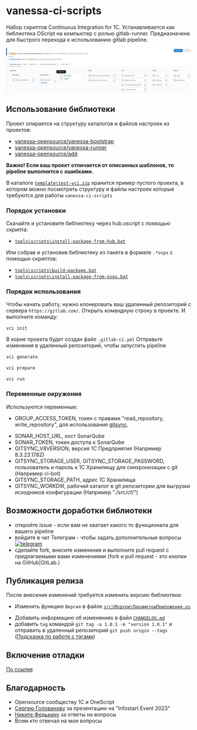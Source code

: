 # vanessa-ci-scripts

Набор скриптов Continuous Integration for 1C. Устанавливается как библиотека OScript на компьютер с ролью gitlab-runner.
Предназначена для быстрого перехода к использованию gitlab pipeline.

![preview-pipeline](./doc/image/preview-pipeline.png "preview-pipeline")

## Использование библиотеки

Проект опирается на структуру каталогов и файлов настроек из проектов:

- [vanessa-opensource/vanessa-bootstrap](https://github.com/vanessa-opensource/vanessa-bootstrap)
- [vanessa-opensource/vanessa-runner](https://github.com/vanessa-opensource/vanessa-runner)
- [vanessa-opensource/add](https://github.com/vanessa-opensource/add)

**Важно! Если ваш проект отличается от описанных шаблонов, то pipeline выполнится с ошибками.**

В каталоге [```template\test-vci.zip```](./template/test-vci.zip) хранится пример пустого проекта, в котором можно посмотреть структуру и файлы настроек которые требуются для работы ```vanessa-ci-scripts```

### Порядок установки

Скачайте и установите библиотеку через hub.oscript с помощью скрипта:

- [```tools\scripts\install-package-from-hub.bat```](./tools/scripts/install-package-from-hub.bat)

Или собрав и установив библиотеку из пакета в формате ```.*ospx``` с помощью скриптов:

- [```tools\scripts\build-package.bat```](./tools/scripts/build-package.bat)
- [```tools\scripts\install-package-from-ospx.bat```](./tools/scripts/install-package-from-ospx.bat)

### Порядок использования

Чтобы начать работу, нужно клонировать ваш удаленный репозиторий с сервера ```https://gitlab.com/```.
Открыть командную строку в проекте.
И выполните команду:

```Shell
vci init
```

В корне проекта будет создан файл ```.gitlab-ci.yml```
Отправьте изменения в удаленный репозиторий, чтобы запустить pipeline

```Shell
vci generate
```

```Shell
vci prepare
```

```Shell
vci run
```

### Переменные окружения

Используются переменные:

- GROUP_ACCESS_TOKEN, токен с правами "read_repository, write_repository", для использования [gitsync](https://github.com/oscript-library/gitsync).
<!-- - OVM_INSTALL_VERSION, устанавливаемая версия OScript
- OVM_USE_VERSION, используемая версия OScript -->
- SONAR_HOST_URL, хост SonarQube
- SONAR_TOKEN, токен доступа к SonarQube
- GITSYNC_V8VERSION, версия 1С Предприятия (Например 8.3.23.1782)
- GITSYNC_STORAGE_USER, GITSYNC_STORAGE_PASSWORD, пользователь и пароль к 1С Хранилищу для синхронизации с git (Например ci-bot)
- GITSYNC_STORAGE_PATH, адрес 1С Хранилища
- GITSYNC_WORKDIR, рабочий каталог в git репозитории для выгрузки исходников конфигурации (Например "./src/cf/")

## Возможности доработки библиотеки

- откройте issue - если вам не хватает какого то функционала для вашего pipeline
- войдите в чат Телеграм - чтобы задать дополнительные вопросы [![telegram](https://img.shields.io/badge/telegram-chat-green.svg)](https://t.me/oscript_library)
- сделайте fork, внесите изменения и выполните pull request с предлагаемыми вами изменениями (fork и pull request - это кнопки на GitHub|GitLab.)

## Публикация релиза

После внесения изменений требуется изменить версию библиотеки:

- Изменить функцию ```Версия``` в файле [```src\Модули\ПараметрыПриложения.os```](./src/Модули/ПараметрыПриложения.os)
<!-- - Изменить тэг ```<version>1.0.1</version>``` в файле [```opm-metadata.xml```](./opm-metadata.xml) -->
- Добавить информацию об изменениях в файл [```CHANGELOG.md```](./CHANGELOG.md)
- добавить ```tag``` командой ```git tag -a 1.0.1 -m "version 1.0.1"``` и отправить в удаленный репозиторий ```git push origin --tags``` ([Подсказка по работе с тэгами](./doc/git-tag.md))

## Включение отладки

[По ссылке](./doc/debug.md)

## Благодарность

- Opensource сообществу 1C и OneScript
- [Сергею Голованову](https://t.me/GolovanoffSergio) за презентацию на "Infostart Event 2023"
- [Никите Федькину](https://t.me/nixel2007) за ответы на вопросы
- Всем кто отвечал на мои вопросы
